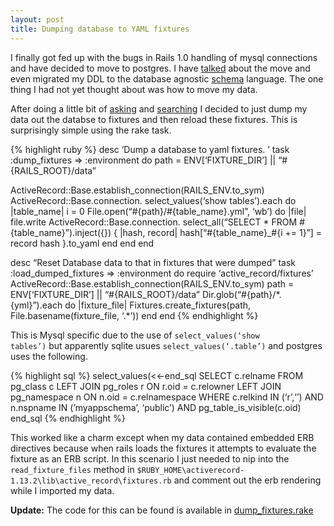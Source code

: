 ```yaml
--- 
layout: post
title: Dumping database to YAML fixtures
---
```

I finally got fed up with the bugs in Rails 1.0 handling of mysql connections and have decided to move to postgres. I have [talked](/code/2005/12/02/mysql_to_postgres.html) about the move and even migrated my DDL to the database agnostic [schema](http://api.rubyonrails.com/classes/ActiveRecord/Schema.html) language. The one thing I had not yet thought about was how to move my data.

After doing a little bit of [asking](http://www.mail-archive.com/typo-list@rubyforge.org/msg01274.html) and [searching](http://comments.gmane.org/gmane.comp.lang.ruby.rails/28315) I decided to just dump my data out the databse to fixtures and then reload these fixtures. This is surprisingly simple using the rake task.

{% highlight ruby %}
desc ‘Dump a database to yaml fixtures. ’
task :dump\_fixtures =&gt; :environment do
path = ENV\[‘FIXTURE\_DIR’\] || “\#{RAILS\_ROOT}/data”

ActiveRecord::Base.establish\_connection(RAILS\_ENV.to\_sym)
ActiveRecord::Base.connection.
select\_values(‘show tables’).each do |table\_name|
i = 0
File.open(“\#{path}/\#{table\_name}.yml”, ‘wb’) do |file|
file.write ActiveRecord::Base.connection.
select\_all(“SELECT \* FROM \#{table\_name}”).inject({}) { |hash, record|
hash\[“\#{table\_name}\_\#{i += 1}”\] = record
hash
}.to\_yaml
end
end
end

desc “Reset Database data to that in fixtures that were dumped”
task :load\_dumped\_fixtures =&gt; :environment do
require ‘active\_record/fixtures’
ActiveRecord::Base.establish\_connection(RAILS\_ENV.to\_sym)
path = ENV\[‘FIXTURE\_DIR’\] || “\#{RAILS\_ROOT}/data”
Dir.glob(“\#{path}/\*.{yml}”).each do |fixture\_file|
Fixtures.create\_fixtures(path, File.basename(fixture\_file, ‘.\*’))
end
end
{% endhighlight %}

This is Mysql specific due to the use of
<code>select\_values(‘show tables’)</code> but apparently sqlite usues <code>select\_values(‘.table’)</code> and postgres uses the following.

{% highlight sql %}
select\_values(&lt;&lt;-end\_sql
SELECT c.relname
FROM pg\_class c
LEFT JOIN pg\_roles r ON r.oid = c.relowner
LEFT JOIN pg\_namespace n ON n.oid = c.relnamespace
WHERE c.relkind IN (‘r’,‘’)
AND n.nspname IN (’myappschema’, ‘public’)
AND pg\_table\_is\_visible(c.oid)
end\_sql
{% endhighlight %}

This worked like a charm except when my data contained embedded ERB directives because when rails loads the fixtures it attempts to evaluate the fixture as an ERB script. In this scenario I just needed to nip into the <code>read\_fixture\_files</code> method in <code>$RUBY\_HOME\\activerecord-1.13.2\\lib\\active\_record\\fixtures.rb</code>
and comment out the erb rendering while I imported my data.

**Update:** The code for this can be found is available in [dump\_fixtures.rake](/files/dump_fixtures.rake)
